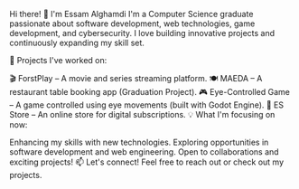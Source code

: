 Hi there! 👋 I'm Essam Alghamdi
I'm a Computer Science graduate passionate about software development, web technologies, game development, and cybersecurity. I love building innovative projects and continuously expanding my skill set.

🔹 Projects I've worked on:

🎬 ForstPlay – A movie and series streaming platform.
🍽️ MAEDA – A restaurant table booking app (Graduation Project).
🎮 Eye-Controlled Game – A game controlled using eye movements (built with Godot Engine).
🛒 ES Store – An online store for digital subscriptions.
💡 What I'm focusing on now:

Enhancing my skills with new technologies.
Exploring opportunities in software development and web engineering.
Open to collaborations and exciting projects!
📫 Let's connect! Feel free to reach out or check out my projects.

<!---
--->
